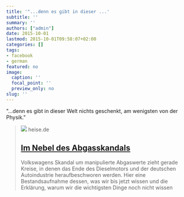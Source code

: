 ```yaml
---
title: '"...denn es gibt in dieser ...'
subtitle: ''
summary: ''
authors: ["admin"]
date: 2015-10-01
lastmod: 2015-10-01T09:58:07+02:00
categories: []
tags:
- facebook
- german
featured: no
image:
  caption: ''
  focal_point: ''
  preview_only: no
slug: ''
---
```

"...denn es gibt in dieser Welt nichts geschenkt, am wenigsten von der Physik."
> [![](https://heise.cloudimg.io/bound/1200x1200/q85.png-lossy-85.webp-lossy-85.foil1/_www-heise-de_/autos/imgs/14/1/5/9/7/0/4/4/icct_eu5-90e3486980dc49a7.jpeg)](http://www.heise.de/autos/artikel/Der-vorlaeufige-Stand-der-Dinge-in-Sachen-Diesel-Stickoxide-und-Volkswagen-2832601.html?artikelseite=6)
> heise.de
> ## [Im Nebel des Abgasskandals](http://www.heise.de/autos/artikel/Der-vorlaeufige-Stand-der-Dinge-in-Sachen-Diesel-Stickoxide-und-Volkswagen-2832601.html?artikelseite=6)
>
>Volkswagens Skandal um manipulierte Abgaswerte zieht gerade Kreise, in denen das Ende des Dieselmotors und der deutschen Autoindustrie heraufbeschworen werden. Hier eine Bestandsaufnahme dessen, was wir bis jetzt wissen und die Erklärung, warum wir die wichtigsten Dinge noch nicht wissen 


